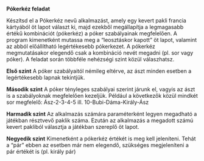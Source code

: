 **Pókerkéz feladat**

Készítsd el a Pókerkéz nevű alkalmazást, amely egy kevert pakli francia kártyából öt lapot választ ki, majd ezekből megállapítja a legmagasabb értékű kombinációt (pókerkéz) a póker szabályainak megfelelően. A program kimenetként mutassa meg a “leosztáskor kapott” öt lapot, valamint az abból előállítható legértékesebb pókerkezet. A pókerkéz megmutatásakor elegendő csak a kombináció nevét megadni (pl. sor vagy póker). A feladat során többféle nehézségi szint közül válaszhatsz.
 
**Első szint**
A póker szabályaitól némileg eltérve, az ászt minden esetben a legértékesebb lapnak tekintjük.

**Második szint**
A póker tényleges szabályai szerint járunk el, vagyis az ászt is a szabályoknak megfelelően kezeljük. Például a következők közül mindkét sor megfelelő: Ász-2-3-4-5 ill. 10-Bubi-Dáma-Király-Ász

**Harmadik szint**
Az alkalmazás számára paraméterként legyen megadható a játékban résztvevő paklik száma. Ezután az alkalmazás a megadott számú kevert pakliból választja a játékban szereplő öt lapot.

**Negyedik szint**
Kimenetként a pókerkéz értékét is meg kell jeleníteni. Tehát a “pár” ebben az esetben már nem elegendő, szükséges megjeleníteni a pár értékét is (pl. király pár)
